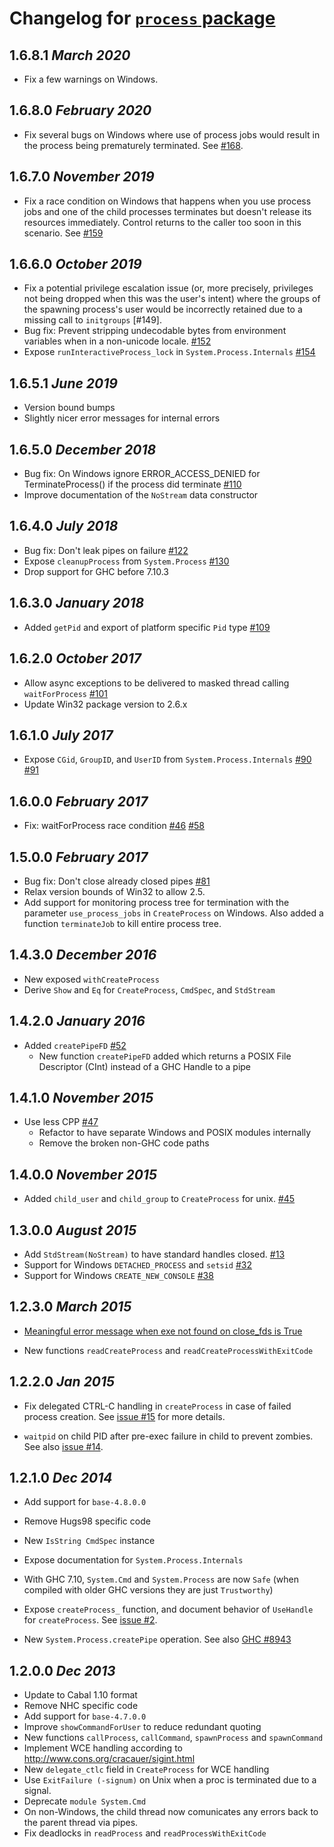 # Changelog for [`process` package](http://hackage.haskell.org/package/process)

## 1.6.8.1 *March 2020*

* Fix a few warnings on Windows.

## 1.6.8.0 *February 2020*

* Fix several bugs on Windows where use of process jobs would result
  in the process being prematurely terminated. See
  [#168](https://github.com/haskell/process/168).

## 1.6.7.0 *November 2019*

* Fix a race condition on Windows that happens when you use process jobs and one of
  the child processes terminates but doesn't release its resources immediately.
  Control returns to the caller too soon in this scenario. See [#159](https://github.com/haskell/process/pull/159)

## 1.6.6.0 *October 2019*

* Fix a potential privilege escalation issue (or, more precisely, privileges
  not being dropped when this was the user's intent) where the groups of the
  spawning process's user would be incorrectly retained due to a missing call to
  `initgroups` [#149].
* Bug fix: Prevent stripping undecodable bytes from environment variables
  when in a non-unicode locale.
  [#152](https://github.com/haskell/process/issues/152)
* Expose `runInteractiveProcess_lock` in `System.Process.Internals`
  [#154](https://github.com/haskell/process/pull/154)

## 1.6.5.1 *June 2019*

* Version bound bumps
* Slightly nicer error messages for internal errors

## 1.6.5.0 *December 2018*

* Bug fix: On Windows ignore ERROR_ACCESS_DENIED for TerminateProcess() if the process did terminate
  [#110](https://github.com/haskell/process/issues/110)
* Improve documentation of the `NoStream` data constructor

## 1.6.4.0 *July 2018*

* Bug fix: Don't leak pipes on failure
  [#122](https://github.com/haskell/process/issues/122)
* Expose `cleanupProcess` from `System.Process`
  [#130](https://github.com/haskell/process/pull/130)
* Drop support for GHC before 7.10.3

## 1.6.3.0 *January 2018*

* Added `getPid` and export of platform specific `Pid` type
  [#109](https://github.com/haskell/process/pull/109)

## 1.6.2.0 *October 2017*

* Allow async exceptions to be delivered to masked thread calling `waitForProcess`
  [#101](https://github.com/haskell/process/pull/101)
* Update Win32 package version to 2.6.x

## 1.6.1.0 *July 2017*

* Expose `CGid`, `GroupID`, and `UserID` from `System.Process.Internals`
  [#90](https://github.com/haskell/process/issues/90)
  [#91](https://github.com/haskell/process/pull/91)

## 1.6.0.0 *February 2017*

* Fix: waitForProcess race condition
  [#46](https://github.com/haskell/process/issues/46)
  [#58](https://github.com/haskell/process/pull/58)

## 1.5.0.0 *February 2017*

* Bug fix: Don't close already closed pipes
  [#81](https://github.com/haskell/process/pull/81)
* Relax version bounds of Win32 to allow 2.5.
* Add support for monitoring process tree for termination with the parameter `use_process_jobs`
  in `CreateProcess` on Windows. Also added a function `terminateJob` to kill entire process tree.

## 1.4.3.0 *December 2016*

* New exposed `withCreateProcess`
* Derive `Show` and `Eq` for `CreateProcess`, `CmdSpec`, and `StdStream`

## 1.4.2.0 *January 2016*

* Added `createPipeFD` [#52](https://github.com/haskell/process/pull/52)
    * New function `createPipeFD` added which returns a POSIX File Descriptor (CInt)
      instead of a GHC Handle to a pipe

## 1.4.1.0 *November 2015*

* Use less CPP [#47](https://github.com/haskell/process/pull/47)
    * Refactor to have separate Windows and POSIX modules internally
    * Remove the broken non-GHC code paths

## 1.4.0.0 *November 2015*

* Added `child_user` and `child_group` to `CreateProcess` for unix. [#45](https://github.com/haskell/process/pull/45)

## 1.3.0.0 *August 2015*

* Add `StdStream(NoStream)` to have standard handles closed. [#13](https://github.com/haskell/process/pull/13)
* Support for Windows `DETACHED_PROCESS` and `setsid` [#32](https://github.com/haskell/process/issues/32)
* Support for Windows `CREATE_NEW_CONSOLE` [#38](https://github.com/haskell/process/issues/38)

## 1.2.3.0 *March 2015*

  * [Meaningful error message when exe not found on close\_fds is
  True](https://ghc.haskell.org/trac/ghc/ticket/3649#comment:10)

  * New functions `readCreateProcess` and `readCreateProcessWithExitCode`

## 1.2.2.0  *Jan 2015*

  * Fix delegated CTRL-C handling in `createProcess` in case of failed
    process creation. See [issue #15](https://github.com/haskell/process/issues/15)
    for more details.

  * `waitpid` on child PID after pre-exec failure in child to prevent zombies.
    See also [issue #14](https://github.com/haskell/process/issues/14).

## 1.2.1.0  *Dec 2014*

  * Add support for `base-4.8.0.0`

  * Remove Hugs98 specific code

  * New `IsString CmdSpec` instance

  * Expose documentation for `System.Process.Internals`

  * With GHC 7.10, `System.Cmd` and `System.Process` are now `Safe`
    (when compiled with older GHC versions they are just `Trustworthy`)

  * Expose `createProcess_` function, and document behavior of `UseHandle` for
    `createProcess`. See [issue #2](https://github.com/haskell/process/issues/2).

  * New `System.Process.createPipe` operation.
    See also [GHC #8943](https://ghc.haskell.org/trac/ghc/ticket/8943)

## 1.2.0.0  *Dec 2013*

  * Update to Cabal 1.10 format
  * Remove NHC specific code
  * Add support for `base-4.7.0.0`
  * Improve `showCommandForUser` to reduce redundant quoting
  * New functions `callProcess`, `callCommand`, `spawnProcess` and `spawnCommand`
  * Implement WCE handling according to http://www.cons.org/cracauer/sigint.html
  * New `delegate_ctlc` field in `CreateProcess` for WCE handling
  * Use `ExitFailure (-signum)` on Unix when a proc is terminated due to
    a signal.
  * Deprecate `module System.Cmd`
  * On non-Windows, the child thread now comunicates any errors back
    to the parent thread via pipes.
  * Fix deadlocks in `readProcess` and `readProcessWithExitCode`
